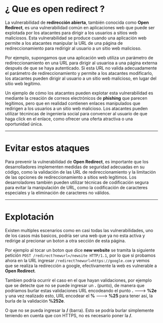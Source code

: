 # ¿ Que es **open redirect** ? 

La vulnerabilidad de **redirección abierta**, también conocida como **Open Redirect**, es una vulnerabilidad común en aplicaciones web que puede ser explotada por los atacantes para dirigir a los usuarios a sitios web maliciosos. Esta vulnerabilidad se produce cuando una aplicación web permite a los atacantes manipular la URL de una página de redireccionamiento para redirigir al usuario a un sitio web malicioso. 

Por ejemplo, supongamos que una aplicación web utiliza un parámetro de redireccionamiento en una URL para dirigir al usuarioa a una página externa después de que se haya autenticado. Si esta URL no valida adecuadamente el parámetro de redireccionamiento y permite a los atacantes modificarlo, los atacantes pueden dirigir al usuario a un sitio web malicioso, en lugar del sitio web legítimo. 

Un ejemplo de cómo los atacantes pueden explotar esta vulnerabilidad es mediante la creación de correos electrónicos de **phishing** que parecen legítimos, pero que en realidad contienen enlaces manipulados que redirigen a los usuarios a un sitio web malicioso. Los atacantes pueden utilizar técnincas de ingeniería social para convencer al usuario de que haga click en el enlace, como ofrecer una oferta atractiva o una oportunidad única. 

-----

# Evitar estos ataques 

Para prevenir la vulnerabilidad de **Open Redirect**, es importante que los desarrolladores implementen medidas de seguridad adecuadas en su código, como la validación de las URL de redireccionamiento y la limitación de las opciones de redireccionamiento a sitios web legítimos. Los desarroladores también pueden utilizar técnicas de codificación segura para evitar la manipulación de URL, como la codificación de caracteres especiales y la eliminación de caracteres no válidos. 

----

# Explotación 

Existen multiples escenarios como en casi todas las vulnerabilidades, uno de los casos más basicos, podría ser una web que ya no esta activa y redirige al precionar un boton a otra sección de esta página. 

Por ejemplo al tocar un boton que dice **new website** se tramita la siguiente petición `POST /redirect?newurl=/newsite HTTP/1.1`, por lo que si probamos ahora en la URL ingresar `/redirect?newurl=https://google.com` y vemos que se realiza la redirección a google, efectivamente la web es vulnerable a **Open Redirect**. 

Tambien podría ocurrir el caso en el que hayan validaciones, por ejemplo que se detecte que no se puede ingresar un **.** (punto), de manera que podriamos burlar estas validaciones URL encodeando el punto **.** ---> **%2e** y una vez realizado esto, URL encodear el **%** ---> **%25** para tener así, la burla de la validación **%252e**. 

O que no se pueda ingresar la **/** (barra).  Esto se podría burlar simplemente teniendo en cuenta que con HTTPS, no es necesario poner la **/**. 
